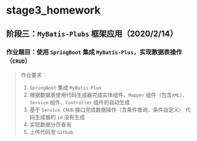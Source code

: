 # stage3_homework
## 阶段三：`MyBatis-Plubs` 框架应用（2020/2/14）
### 作业题目：使用 `SpringBoot` 集成 `MyBatis-Plus`，实现数据表操作（`CRUD`）
> 作业要求：
> 1. `SpringBoot` 集成 `MyBatis-Plus`
> 2. 根据数据表使用代码生成器完成实体组件、`Mapper` 组件（包含`XML`）、`Service` 组件、`Controller` 组件的自动生成
> 3. 基于 `Service CRUD` 接口完成数据操作（含条件查询，条件自定义）
  代码生成器的 `id` 没有生成
> 4. 实现数据分页查询   
> 5. 上传代码至 `Github`

